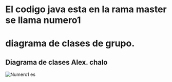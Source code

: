 
# El codigo java esta en la rama master se llama numero1

# diagrama de clases de grupo.

## Diagrama de clases Alex. chalo


![Numero1 es](https://user-images.githubusercontent.com/56443132/82624511-0dd27800-9be3-11ea-9476-c8934bbdf9f8.JPG)
